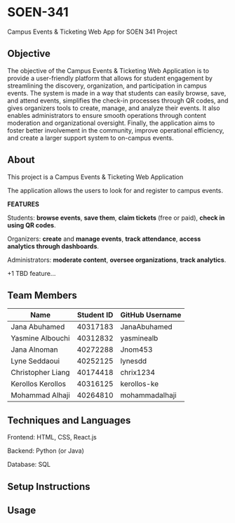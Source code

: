 # SOEN-341
Campus Events &amp; Ticketing Web App for SOEN 341 Project

## Objective

The objective of the Campus Events & Ticketing Web Application is to provide a user-friendly platform that allows for student engagement by streamlining the discovery, organization, and participation in campus events. The system is made in a way that students can easily browse, save, and attend events, simplifies the check-in processes through QR codes, and gives organizers tools to create, manage, and analyze their events. It also enables administrators to ensure smooth operations through content moderation and organizational oversight. Finally, the application aims to foster better involvement in the community, improve operational efficiency, and create a larger support system to on-campus events.

## About

This project is a Campus Events & Ticketing Web Application

The application allows the users to look for and register to campus events.

**FEATURES**

Students: **browse events**, **save them**, **claim tickets** (free or paid), **check in using QR codes**.

Organizers: **create** and **manage events**, **track attendance**, **access analytics through dashboards**.

Administrators: **moderate content**, **oversee organizations**, **track analytics**.

+1 TBD feature...
       

## Team Members
| Name                  | Student ID | GitHub Username |  
|-----------------------|------------|-----------------|
| Jana Abuhamed         | 40317183   | JanaAbuhamed    | 
| Yasmine Albouchi      | 40312832   | yasminealb      |    
| Jana Alnoman          | 40272288   | Jnom453         | 
| Lyne Seddaoui         | 40252125   | lynesdd         |   
| Christopher Liang     | 40174418   | chrix1234       |      
| Kerollos Kerollos     | 40316125   | kerollos-ke     |      
| Mohammad Alhaji       | 40264810   | mohammadalhaji  |      
  
## Techniques and Languages
Frontend: HTML, CSS, React.js

Backend: Python (or Java)

Database: SQL

## Setup Instructions

## Usage





